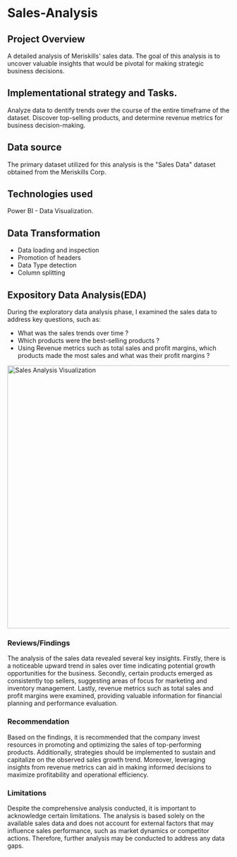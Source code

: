 # Sales-Analysis

## Project Overview
A detailed analysis of Meriskills' sales data. The goal of this analysis is to uncover valuable insights that would be pivotal for making strategic business decisions. 

## Implementational strategy and Tasks.
Analyze data to dentify trends over the course of the entire timeframe of the dataset. Discover top-selling products, and determine revenue metrics for business decision-making.

## Data source
The primary dataset utilized for this analysis is the "Sales Data" dataset obtained from the Meriskills Corp.

## Technologies used
Power BI - Data Visualization.

## Data Transformation
- Data loading and inspection
- Promotion of headers
- Data Type detection
- Column splitting

## Expository Data Analysis(EDA)
During the exploratory data analysis phase, I examined the sales data to address key questions, such as:
- What was the sales trends over time ?
- Which products were the best-selling products ?
- Using Revenue metrics such as total sales and profit margins, which products made the most sales and what was their profit margins ?

<img width="596" alt="Sales Analysis Visualization" src="https://github.com/Abbythedataanalyst/Sales-Analysis/assets/158297673/89972fb5-1158-4463-b14e-d2493dc89568">

### Reviews/Findings
The analysis of the sales data revealed several key insights. Firstly, there is a noticeable upward trend in sales over time indicating potential growth opportunities for the business. Secondly, certain products emerged as consistently top sellers, suggesting areas of focus for marketing and inventory management. Lastly, revenue metrics such as total sales and profit margins were examined, providing valuable information for financial planning and performance evaluation.

### Recommendation
Based on the findings, it is recommended that the company invest resources in promoting and optimizing the sales of top-performing products. Additionally, strategies should be implemented to sustain and capitalize on the observed sales growth trend. Moreover, leveraging insights from revenue metrics can aid in making informed decisions to maximize profitability and operational efficiency.

### Limitations
Despite the comprehensive analysis conducted, it is important to acknowledge certain limitations.
The analysis is based solely on the available sales data and does not account for external factors that may influence sales performance, such as market dynamics or competitor actions. Therefore, further analysis may be conducted to address any data gaps.


